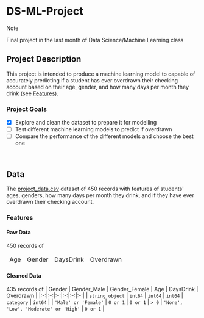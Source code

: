 # DS-ML-Project
> [!NOTE]
Final project in the last month of Data Science/Machine Learning class

## Project Description
This project is intended to produce a machine learning model to capable of accurately predicting if a student has ever overdrawn their checking account based on their age, gender, and how many days per month they drink (see [Features](#features)).

### Project Goals
- [x] Explore and clean the dataset to prepare it for modelling
- [ ] Test different machine learning models to predict if overdrawn
- [ ] Compare the performance of the different models and choose the best one

</br>

## Data
The [project_data.csv](src/data/Project_Data.csv) dataset of 450 records with features of students' ages, genders, how many days per month they drink, and if they have ever overdrawn their checking account.
### Features
#### Raw Data
450 records of
<table><thead>
  <tr>
    <td>Age</td>
    <td>Gender</td>
    <td>DaysDrink</td>
    <td>Overdrawn</td>
  </tr></thead>
</table>

#### Cleaned Data
435 records of
| Gender | Gender_Male | Gender_Female | Age | DaysDrink | Overdrawn |
|:-:|:-:|:-:|:-:|:-:|:-:|
| `string object` | `int64` | `int64` | `int64` | `category` | `int64` |
| `'Male' or 'Female'` | `0 or 1` | `0 or 1` | `> 0` | `'None', 'Low', 'Moderate' or 'High'` | `0 or 1` |
